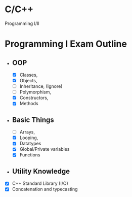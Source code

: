 # C/C++
Programming I/II

# Programming I Exam Outline 

- ## OOP 
  - [x] Classes, 
  - [x] Objects, 
  - [ ] Inheritance, (Ignore)
  - [ ] Polymorphism, 
  - [x] Constructors, 
  - [x] Methods
- ## Basic Things
  - [ ] Arrays, 
  - [x] Looping, 
  - [x] Datatypes
  - [x] Global/Private variables 
  - [x] Functions

- ## Utility Knowledge
- [x] C++ Standard Library (I/O)
- [x] Concatenation and typecasting

